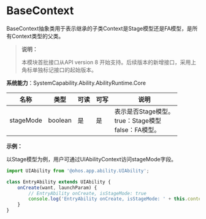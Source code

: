 # BaseContext

BaseContext抽象类用于表示继承的子类Context是Stage模型还是FA模型，是所有Context类型的父类。

> **说明：**
>
> 本模块首批接口从API version 8 开始支持。后续版本的新增接口，采用上角标单独标记接口的起始版本。

**系统能力**：SystemCapability.Ability.AbilityRuntime.Core

| 名称       | 类型   | 可读   | 可写   | 说明      |
| -------- | ------ | ---- | ---- | ------- |
| stageMode | boolean | 是    | 是    | 表示是否Stage模型。<br>true：Stage模型<br>false：FA模型。 |

**示例：**

以Stage模型为例，用户可通过UIAbilityContext访问stageMode字段。

```ts
import UIAbility from '@ohos.app.ability.UIAbility';

class EntryAbility extends UIAbility {
    onCreate(want, launchParam) {
        // EntryAbility onCreate, isStageMode: true
        console.log('EntryAbility onCreate, isStageMode: ' + this.context.stageMode);
    }
}
```
